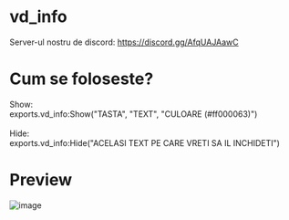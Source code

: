 # vd_info
Server-ul nostru de discord: https://discord.gg/AfqUAJAawC
# Cum se foloseste?
Show:<br />
exports.vd_info:Show("TASTA", "TEXT", "CULOARE (#ff000063)")<br /><br />
Hide:<br />
exports.vd_info:Hide("ACELASI TEXT PE CARE VRETI SA IL INCHIDETI")
# Preview
![image](https://user-images.githubusercontent.com/117598520/209394635-77421a4f-aa39-45e4-bab0-40a7998e3a3e.png)
